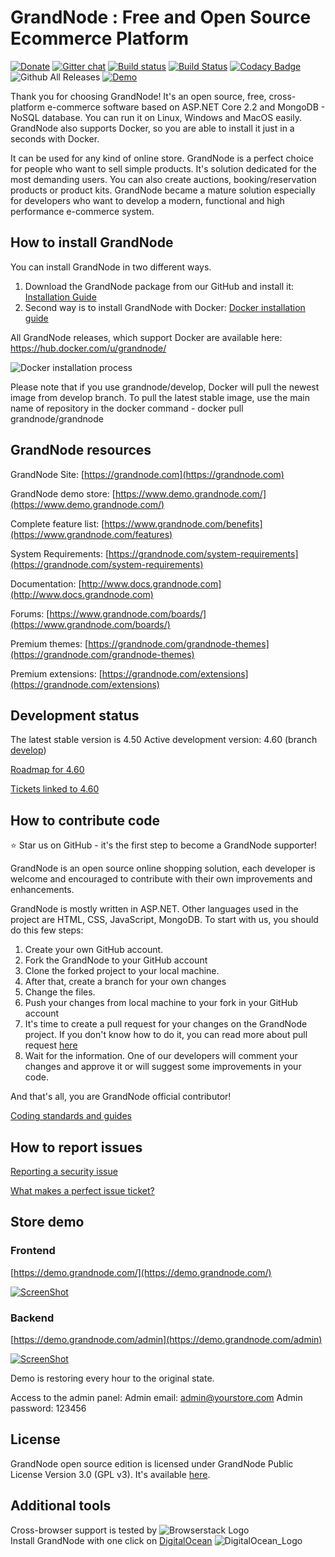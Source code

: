 # GrandNode : Free and Open Source Ecommerce Platform #

[![Donate](https://img.shields.io/badge/Donate-PayPal-green.svg)](https://www.paypal.com/cgi-bin/webscr?cmd=_s-xclick&hosted_button_id=HFRGJMMY9KF7C)   [![Gitter chat](https://badges.gitter.im/gitterHQ/gitter.png)](https://gitter.im/grandnode/Lobby)   [![Build status](https://ci.appveyor.com/api/projects/status/ox0qebg3wv3dp30e/branch/develop?svg=true)](https://ci.appveyor.com/project/KrzysztofPajak/grandnode/branch/develop)   [![Build Status](https://travis-ci.org/grandnode/grandnode.svg?branch=develop)](https://travis-ci.org/grandnode/grandnode)   [![Codacy Badge](https://api.codacy.com/project/badge/Grade/acbd143050984c1983d7cb0bd10b3472)](https://www.codacy.com/app/grandnode/grandnode?utm_source=github.com&amp;utm_medium=referral&amp;utm_content=grandnode/grandnode&amp;utm_campaign=Badge_Grade)   ![Github All Releases](https://img.shields.io/github/downloads/grandnode/grandnode/total.svg) [![Demo](https://img.shields.io/badge/DEMO-HERE-green.svg)](https://demo.grandnode.com/)

Thank you for choosing GrandNode! It's an open source, free, cross-platform e-commerce software based on ASP.NET Core 2.2 and MongoDB - NoSQL database. You can run it on Linux, Windows and MacOS easily. GrandNode also supports Docker, so you are able to install it just in a seconds with Docker.

It can be used for any kind of online store. GrandNode is a perfect choice for people who want to sell simple products. It's solution dedicated for the most demanding users. You can also create auctions, booking/reservation products or product kits. GrandNode became a mature solution especially for developers who want to develop a modern, functional and high performance e-commerce system.

## How to install GrandNode ##

You can install GrandNode in two different ways.

1. Download the GrandNode package from our GitHub and install it: [Installation Guide](http://docs.grandnode.com/how-to-install-grandnode)
2. Second way is to install GrandNode with Docker: [Docker installation guide](https://grandnode.com/weekly-tips-4-build-and-run-the-grandnode-with-docker-for-linux-containers)

All GrandNode releases, which support Docker are available here: https://hub.docker.com/u/grandnode/

![Docker installation process](https://grandnode.com/content/images/dockerrun.gif)

Please note that if you use grandnode/develop, Docker will pull the newest image from develop branch. To pull the latest stable image, use the main name of repository in the docker command - docker pull grandnode/grandnode

## GrandNode resources ##

GrandNode Site: [https://grandnode.com](https://grandnode.com)

GrandNode demo store: [https://www.demo.grandnode.com/](https://www.demo.grandnode.com/)

Complete feature list: [https://www.grandnode.com/benefits](https://www.grandnode.com/features)

System Requirements: [https://grandnode.com/system-requirements](https://grandnode.com/system-requirements)

Documentation: [http://www.docs.grandnode.com](http://www.docs.grandnode.com)

Forums: [https://www.grandnode.com/boards/](https://www.grandnode.com/boards/)

Premium themes: [https://grandnode.com/grandnode-themes](https://grandnode.com/grandnode-themes)

Premium extensions: [https://grandnode.com/extensions](https://grandnode.com/extensions)

## Development status ##

The latest stable version is 4.50
Active development version: 4.60 (branch [develop](https://github.com/grandnode/grandnode/tree/develop))

[Roadmap for 4.60](https://github.com/grandnode/grandnode/projects/4)

[Tickets linked to 4.60](https://github.com/grandnode/grandnode/issues)

## How to contribute code ##

:star: Star us on GitHub - it's the first step to become a GrandNode supporter!

GrandNode is an open source online shopping solution, each developer is welcome and encouraged to contribute with their own improvements and enhancements.

GrandNode is mostly written in ASP.NET. Other languages used in the project are HTML, CSS, JavaScript, MongoDB. 
To start with us, you should do this few steps:

1. Create your own GitHub account. 
2. Fork the GrandNode to your GitHub account
3. Clone the forked project to your local machine.
4. After that, create a branch for your own changes
5. Change the files.
6. Push your changes from local machine to your fork in your GitHub account
7. It's time to create a pull request for your changes on the GrandNode project. If you don't know how to do it, you can read more about pull request [here](https://help.github.com/articles/about-pull-requests/)
8. Wait for the information. One of our developers will comment your changes and approve it or will suggest some improvements in your code.

And that's all, you are GrandNode official contributor!

[Coding standards and guides](http://docs.grandnode.com/developer-guides)

## How to report issues ##

[Reporting a security issue](https://github.com/grandnode/grandnode/issues)

[What makes a perfect issue ticket?](https://grandnode.com/boards/topic/5a0a95707487f81afce3f825/how-to-report-a-bug)

## Store demo ##

### Frontend ###

[https://demo.grandnode.com/](https://demo.grandnode.com/)

[![ScreenShot](http://grandnode.com/content/images/uploaded/grandnode_homepage.JPG)](https://demo.grandnode.com/)

### Backend ###

[https://demo.grandnode.com/admin](https://demo.grandnode.com/admin)

[![ScreenShot](https://grandnode.com/content/images/uploaded/grandnode_backend.JPG)](https://demo.grandnode.com/admin)

Demo is restoring every hour to the original state.

Access to the admin panel:
Admin email: admin@yourstore.com
Admin password: 123456

## License ##

GrandNode open source edition is licensed under GrandNode Public License Version 3.0 (GPL v3). It's available [here](https://github.com/grandnode/grandnode/blob/develop/LICENSE.md).

## Additional tools ##

Cross-browser support is tested by ![Browserstack Logo](https://grandnode.com/content/images/uploaded/browserstack-logo-small.png)  
Install GrandNode with one click on [DigitalOcean](https://marketplace.digitalocean.com/apps/grandnode) ![DigitalOcean_Logo](https://grandnode.com/content/images/uploaded/digitalocean1.png)
